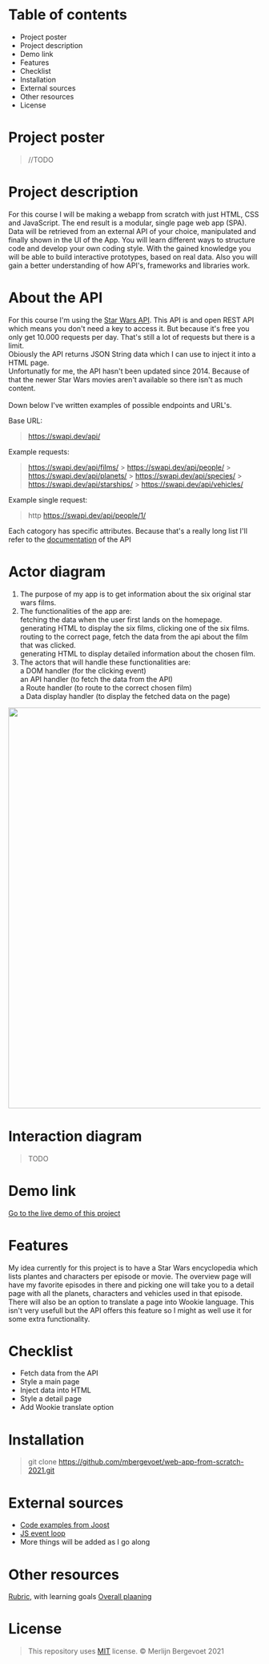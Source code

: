 # Table of contents

-   Project poster
-   Project description
-   Demo link
-   Features
-   Checklist
-   Installation
-   External sources
-   Other resources
-   License

<!-- Add a nice poster image here at the end of the week, showing off your shiny frontend 📸 -->

# Project poster

> //TODO

<!-- ☝️ replace this description with a description of your own work -->

# Project description

For this course I will be making a webapp from scratch with just HTML, CSS and JavaScript. The end result is a modular, single page web app (SPA). Data will be retrieved from an external API of your choice, manipulated and finally shown in the UI of the App. You will learn different ways to structure code and develop your own coding style. With the gained knowledge you will be able to build interactive prototypes, based on real data. Also you will gain a better understanding of how API's, frameworks and libraries work. <br>

# About the API

For this course I'm using the [Star Wars API](https://swapi.dev/). This API is and open REST API which means you don't need a key to access it. But because it's free you only get 10.000 requests per day. That's still a lot of requests but there is a limit. <br>
Obiously the API returns JSON String data which I can use to inject it into a HTML page. <br>
Unfortunatly for me, the API hasn't been updated since 2014. Because of that the newer Star Wars movies aren't available so there isn't as much content. <br>
<br>
Down below I've written examples of possible endpoints and URL's. <br>

Base URL:

> https://swapi.dev/api/

Example requests:

> https://swapi.dev/api/films/ > https://swapi.dev/api/people/ > https://swapi.dev/api/planets/ > https://swapi.dev/api/species/ > https://swapi.dev/api/starships/ > https://swapi.dev/api/vehicles/

Example single request:

> http https://swapi.dev/api/people/1/

Each catogory has specific attributes. Because that's a really long list I'll refer to the [documentation](https://swapi.dev/documentation) of the API

<!-- Add a link to your live demo in Github Pages 🌐-->

# Actor diagram

1. The purpose of my app is to get information about the six original star wars films.
1. The functionalities of the app are: <br>
   fetching the data when the user first lands on the homepage. <br>
   generating HTML to display the six films, clicking one of the six films.
   routing to the correct page, fetch the data from the api about the film that was clicked. <br>
   generating HTML to display detailed information about the chosen film.
1. The actors that will handle these functionalities are: <br>
   a DOM handler (for the clicking event) <br>
   an API handler (to fetch the data from the API) <br>
   a Route handler (to route to the correct chosen film) <br>
   a Data display handler (to display the fetched data on the page)

<img src="https://i.imgur.com/VG2wRd1.png" width="800"/>

# Interaction diagram

> TODO

# Demo link

[Go to the live demo of this project](https://mbergevoet.github.io/kickoff-2021/)

<!-- ...but how does one use this project? What are its features 🤔 -->

# Features

My idea currently for this project is to have a Star Wars encyclopedia which lists plantes and characters per episode or movie. The overview page will have my favorite episodes in there and picking one will take you to a detail page with all the planets, characters and vehicles used in that episode. There will also be an option to translate a page into Wookie language. This isn't very usefull but the API offers this feature so I might as well use it for some extra functionality.

<!-- Maybe a checklist of done stuff and stuff still on your wishlist? ✅ -->

# Checklist

-   Fetch data from the API
-   Style a main page
-   Inject data into HTML
-   Style a detail page
-   Add Wookie translate option

<!-- How about a section that describes how to install this project? 🤓 -->

# Installation

> git clone https://github.com/mbergevoet/web-app-from-scratch-2021.git

<!-- What external data source is featured in your project and what are its properties 🌠 -->

# External sources

-   [Code examples from Joost](https://codepen.io/collection/AyJdPK?grid_type=list)
-   [JS event loop](https://www.youtube.com/watch?v=8aGhZQkoFbQ)
-   More things will be added as I go along

# Other resources

[Rubric](https://docs.google.com/spreadsheets/d/1vJJ4EhIqkefWj1nWFp0Pnvy1Kld-S2V3qwZgC6XQO0c/edit?usp=sharing), with learning goals
[Overall plaaning](https://teams.microsoft.com/l/file/95EAEC95-4AB8-4E62-A810-2445969460B6?tenantId=0907bb1e-21fc-476f-8843-02d09ceb59a7&fileType=xlsx&objectUrl=https%3A%2F%2Ficthva.sharepoint.com%2Fsites%2FFDMCI_EDU__CMD20_21_Minor_Web_5i7j73jt%2FShared%20Documents%2F02%20-%20Web%20App%20From%20Scratch%2FWAFS%202021%20Planning.xlsx&baseUrl=https%3A%2F%2Ficthva.sharepoint.com%2Fsites%2FFDMCI_EDU__CMD20_21_Minor_Web_5i7j73jt&serviceName=teams&threadId=19:9bd8abc7b32c4e0196ddbaae12cf8e79@thread.tacv2&groupId=5d001f9a-0a4b-4768-92b1-0f1768328ba3)

<!-- How about a license here? 📜 (or is it a licence?) 🤷 -->

# License

> This repository uses [MIT](https://github.com/mbergevoet/iCOV-redesign/blob/master/LICENSE) license. © Merlijn Bergevoet 2021
